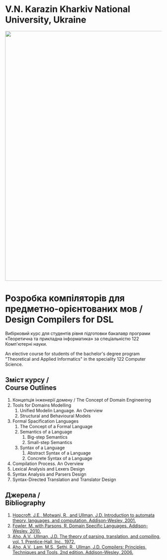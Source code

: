 <H1><b>V.N. Karazin Kharkiv National University, Ukraine</b></H1>
<img src='https://drive.google.com/uc?export=view&id=1TGMI1gTIv11v9tq-TOo5tRbH6ln6wScc' width="800" />

# Розробка компіляторів для предметно-орієнтованих мов /<br/>Design Compilers for DSL

Вибірковий курс для студентів рівня підготовки бакалавр програми «Теоретична та прикладна інформатика» за спеціальністю 122 Комп'ютерні науки.

An elective course for students of the bachelor's degree program "Theoretical and Applied Informatics" in the speciality 122 Computer Science.

## Зміст курсу /<br/>Course Outlines

1. Концепція інженерії домену / The Concept of Domain Engineering
2. Tools for Domains Modelling
   1. Unified Modelin Language. An Overview
   2. Structural and Behavioural Models
3. Formal Spacification Languages
   1. The Concept of a Formal Language
   2. Semantics of a Language
      1. Big-step Semantics
      2. Small-step Semantics
   4. Syntax of a Language
      1. Abstract Syntax of a Language
      2. Concrete Syntax of a Language
4. Compilation Process. An Overview
5. Lexical Analysis and Lexers Design
6. Syntax Analysis and Parsers Design
7. Syntax-Directed Translation and Translator Design

## Джерела /<br/>Bibliography

1. [Hopcroft, J.E., Motwani, R., and Ullman, J.D. Introduction to automata theory, languages, and computation. Addison-Wesley, 2001.](http://www-2.dc.uba.ar/staff/becher/Hopcroft-Motwani-Ullman-2001.pdf)
2. [Fowler, M. with Parsons, R. Domain Specific Languages. Addison-Wesley, 2010.](https://martinfowler.com/books/dsl.html)
3. [Aho, A.V., Ullman, J.D. The theory of parsing, translation, and compiling, vol. 1. Prentice-Hall, Inc., 1972.](https://dl.acm.org/doi/book/10.5555/578789)
4. [Aho, A.V., Lam, M.S., Sethi, R., Ullman, J.D. Compilers: Principles, Techniques and Tools, 2nd edition. Addison-Wesley, 2006.](https://repository.unikom.ac.id/48769/1/Compilers%20-%20Principles%2C%20Techniques%2C%20and%20Tools%20%282006%29.pdf)

